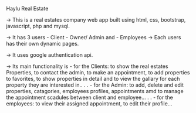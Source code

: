   Haylu Real Estate


-> This is a real estates company web app built using html, css, bootstrap, javascript, php and mysql.


-> It has 3 users - Client
               - Owner/ Admin and 
               - Employees
-> Each users has their own dynamic pages.


-> It uses google authentication api.


-> Its main functionality is - for the Clients: to show the real estates Properties, to contact the admin, to make an appointment, to add properties to favorites, to show properties in detail and to view the gallary for each property they are interested in..
.
.
                             - for the Admin: to add, delete and edit properties, catagories, employees profiles, appointments amd to manage the appointment scadules between client and employee...
.
.
                             - for the employees: to view their assigned appointment, to edit their profile...
